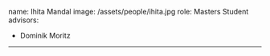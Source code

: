 name: Ihita Mandal
image: /assets/people/ihita.jpg
role: Masters Student
advisors:
  - Dominik Moritz
---